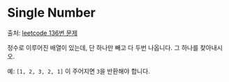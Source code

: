 # Single Number

출처: [leetcode 136번 문제](https://leetcode.com/problems/single-number/)

정수로 이루어진 배열이 있는데, 단 하나만 빼고 다 두번 나옵니다. 그 하나를 찾아내시오.

예: `[1, 2, 3, 2, 1]` 이 주어지면 `3`을 반환해야 합니다.